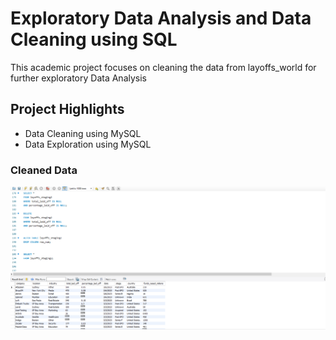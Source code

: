 # Exploratory Data Analysis and Data Cleaning using SQL
This academic project focuses on cleaning the data from layoffs_world for further exploratory Data Analysis
## Project Highlights
- Data Cleaning using MySQL
- Data Exploration using MySQL
### Cleaned Data
![Data Cleaned](https://github.com/Rishi0581/SQL_Project/blob/e6742d4d7474299369a0473b2d930fa2f6543219/Data%20Cleaning.PNG)
